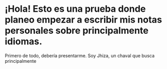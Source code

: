 # ¡Hola! Esto es una prueba donde planeo empezar a escribir mis notas personales sobre principalmente idiomas.
Primero de todo, debería presentarme.
Soy Jhiza, un chaval que busca principalmente
